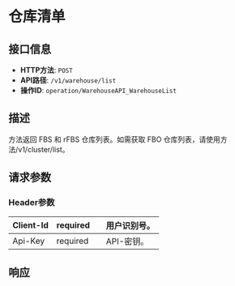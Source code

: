 # 仓库清单

## 接口信息

- **HTTP方法**: `POST`
- **API路径**: `/v1/warehouse/list`
- **操作ID**: `operation/WarehouseAPI_WarehouseList`

## 描述

方法返回 FBS 和 rFBS 仓库列表。如需获取 FBO 仓库列表，请使用方法/v1/cluster/list。

## 请求参数

### Header参数

| Client-Id | required |  | 用户识别号。 |
|---|---|---|---|
| Api-Key | required |  | API-密钥。 |

## 响应
